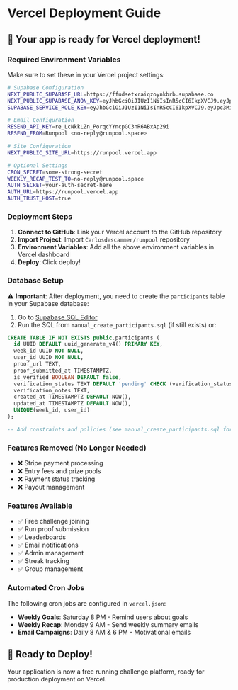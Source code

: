 # Vercel Deployment Guide

## 🚀 Your app is ready for Vercel deployment!

### Required Environment Variables

Make sure to set these in your Vercel project settings:

```bash
# Supabase Configuration
NEXT_PUBLIC_SUPABASE_URL=https://ffudsetxraiqzoynkbrb.supabase.co
NEXT_PUBLIC_SUPABASE_ANON_KEY=eyJhbGciOiJIUzI1NiIsInR5cCI6IkpXVCJ9.eyJpc3MiOiJzdXBhYmFzZSIsInJlZiI6ImZmdWRzZXR4cmFpcXpveW5rYnJiIiwicm9sZSI6ImFub24iLCJpYXQiOjE3NTU5MDAxODgsImV4cCI6MjA3MTQ3NjE4OH0.qFiPc2K17rTRPmVDpavyAjuAqCYH9g014cI6ZgZsJro
SUPABASE_SERVICE_ROLE_KEY=eyJhbGciOiJIUzI1NiIsInR5cCI6IkpXVCJ9.eyJpc3MiOiJzdXBhYmFzZSIsInJlZiI6ImZmdWRzZXR4cmFpcXpveW5rYnJiIiwicm9sZSI6InNlcnZpY2Vfcm9sZSIsImlhdCI6MTc1NTkwMDE4OCwiZXhwIjoyMDcxNDc2MTg4fQ.JEA723pwPotbDOvmJ-Cm0uzBHYETnSShViSrgCWO790

# Email Configuration
RESEND_API_KEY=re_LcNkkLZn_PorqcYYncpGC3nR6ABxAp29i
RESEND_FROM=Runpool <no-reply@runpool.space>

# Site Configuration
NEXT_PUBLIC_SITE_URL=https://runpool.vercel.app

# Optional Settings
CRON_SECRET=some-strong-secret
WEEKLY_RECAP_TEST_TO=no-reply@runpool.space
AUTH_SECRET=your-auth-secret-here
AUTH_URL=https://runpool.vercel.app
AUTH_TRUST_HOST=true
```

### Deployment Steps

1. **Connect to GitHub**: Link your Vercel account to the GitHub repository
2. **Import Project**: Import `Carlosdescammer/runpool` repository
3. **Environment Variables**: Add all the above environment variables in Vercel dashboard
4. **Deploy**: Click deploy!

### Database Setup

⚠️ **Important**: After deployment, you need to create the `participants` table in your Supabase database:

1. Go to [Supabase SQL Editor](https://app.supabase.com/project/ffudsetxraiqzoynkbrb/sql)
2. Run the SQL from `manual_create_participants.sql` (if still exists) or:

```sql
CREATE TABLE IF NOT EXISTS public.participants (
  id UUID DEFAULT uuid_generate_v4() PRIMARY KEY,
  week_id UUID NOT NULL,
  user_id UUID NOT NULL,
  proof_url TEXT,
  proof_submitted_at TIMESTAMPTZ,
  is_verified BOOLEAN DEFAULT false,
  verification_status TEXT DEFAULT 'pending' CHECK (verification_status IN ('pending', 'approved', 'rejected')),
  verification_notes TEXT,
  created_at TIMESTAMPTZ DEFAULT NOW(),
  updated_at TIMESTAMPTZ DEFAULT NOW(),
  UNIQUE(week_id, user_id)
);

-- Add constraints and policies (see manual_create_participants.sql for full script)
```

### Features Removed (No Longer Needed)

- ❌ Stripe payment processing
- ❌ Entry fees and prize pools
- ❌ Payment status tracking
- ❌ Payout management

### Features Available

- ✅ Free challenge joining
- ✅ Run proof submission
- ✅ Leaderboards
- ✅ Email notifications
- ✅ Admin management
- ✅ Streak tracking
- ✅ Group management

### Automated Cron Jobs

The following cron jobs are configured in `vercel.json`:

- **Weekly Goals**: Saturday 8 PM - Remind users about goals
- **Weekly Recap**: Monday 9 AM - Send weekly summary emails
- **Email Campaigns**: Daily 8 AM & 6 PM - Motivational emails

## 🎉 Ready to Deploy!

Your application is now a free running challenge platform, ready for production deployment on Vercel.